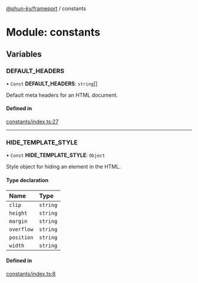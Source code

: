 [@phun-ky/frameport](../README.md) / constants

# Module: constants

## Variables

### DEFAULT\_HEADERS

• `Const` **DEFAULT\_HEADERS**: `string`[]

Default meta headers for an HTML document.

#### Defined in

[constants/index.ts:27](https://github.com/phun-ky/frameport/blob/main/src/constants/index.ts#L27)

___

### HIDE\_TEMPLATE\_STYLE

• `Const` **HIDE\_TEMPLATE\_STYLE**: `Object`

Style object for hiding an element in the HTML.

#### Type declaration

| Name | Type |
| :------ | :------ |
| `clip` | `string` |
| `height` | `string` |
| `margin` | `string` |
| `overflow` | `string` |
| `position` | `string` |
| `width` | `string` |

#### Defined in

[constants/index.ts:6](https://github.com/phun-ky/frameport/blob/main/src/constants/index.ts#L6)
